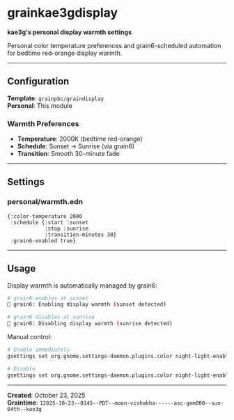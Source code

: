# grainkae3gdisplay

**kae3g's personal display warmth settings**

Personal color temperature preferences and grain6-scheduled automation for bedtime red-orange display warmth.

---

## Configuration

**Template**: `grainpbc/graindisplay`  
**Personal**: This module

### Warmth Preferences
- **Temperature**: 2000K (bedtime red-orange)
- **Schedule**: Sunset → Sunrise (via grain6)
- **Transition**: Smooth 30-minute fade

---

## Settings

### personal/warmth.edn
```edn
{:color-temperature 2000
 :schedule {:start :sunset
            :stop :sunrise
            :transition-minutes 30}
 :grain6-enabled true}
```

---

## Usage

Display warmth is automatically managed by grain6:

```bash
# grain6 enables at sunset
🌅 grain6: Enabling display warmth (sunset detected)

# grain6 disables at sunrise  
🌄 grain6: Disabling display warmth (sunrise detected)
```

Manual control:

```bash
# Enable immediately
gsettings set org.gnome.settings-daemon.plugins.color night-light-enabled true

# Disable
gsettings set org.gnome.settings-daemon.plugins.color night-light-enabled false
```

---

**Created**: October 23, 2025  
**Graintime**: `12025-10-23--0145--PDT--moon-vishakha------asc-gem000--sun-04th--kae3g`

